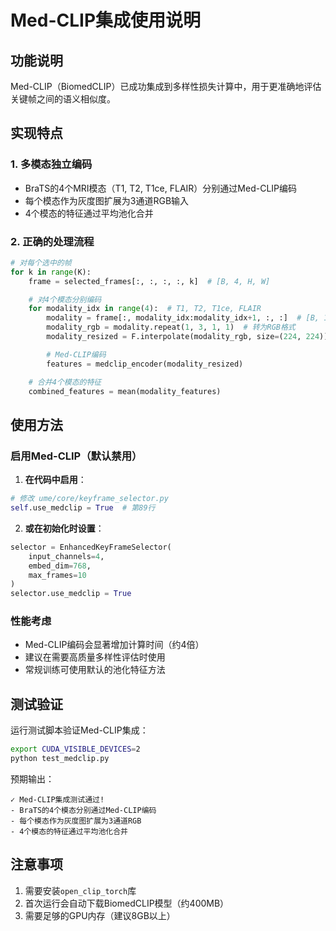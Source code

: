 # Med-CLIP集成使用说明

## 功能说明
Med-CLIP（BiomedCLIP）已成功集成到多样性损失计算中，用于更准确地评估关键帧之间的语义相似度。

## 实现特点

### 1. 多模态独立编码
- BraTS的4个MRI模态（T1, T2, T1ce, FLAIR）分别通过Med-CLIP编码
- 每个模态作为灰度图扩展为3通道RGB输入
- 4个模态的特征通过平均池化合并

### 2. 正确的处理流程
```python
# 对每个选中的帧
for k in range(K):
    frame = selected_frames[:, :, :, :, k]  # [B, 4, H, W]

    # 对4个模态分别编码
    for modality_idx in range(4):  # T1, T2, T1ce, FLAIR
        modality = frame[:, modality_idx:modality_idx+1, :, :]  # [B, 1, H, W]
        modality_rgb = modality.repeat(1, 3, 1, 1)  # 转为RGB格式
        modality_resized = F.interpolate(modality_rgb, size=(224, 224))  # 调整尺寸

        # Med-CLIP编码
        features = medclip_encoder(modality_resized)

    # 合并4个模态的特征
    combined_features = mean(modality_features)
```

## 使用方法

### 启用Med-CLIP（默认禁用）

1. **在代码中启用**：
```python
# 修改 ume/core/keyframe_selector.py
self.use_medclip = True  # 第89行
```

2. **或在初始化时设置**：
```python
selector = EnhancedKeyFrameSelector(
    input_channels=4,
    embed_dim=768,
    max_frames=10
)
selector.use_medclip = True
```

### 性能考虑
- Med-CLIP编码会显著增加计算时间（约4倍）
- 建议在需要高质量多样性评估时使用
- 常规训练可使用默认的池化特征方法

## 测试验证

运行测试脚本验证Med-CLIP集成：
```bash
export CUDA_VISIBLE_DEVICES=2
python test_medclip.py
```

预期输出：
```
✓ Med-CLIP集成测试通过!
- BraTS的4个模态分别通过Med-CLIP编码
- 每个模态作为灰度图扩展为3通道RGB
- 4个模态的特征通过平均池化合并
```

## 注意事项
1. 需要安装`open_clip_torch`库
2. 首次运行会自动下载BiomedCLIP模型（约400MB）
3. 需要足够的GPU内存（建议8GB以上）